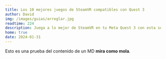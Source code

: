 ```yaml
---
title: Los 10 mejores juegos de SteamVR compatibles con Quest 3
author: David
img: /images/guias/arreglar.jpg
readtime: 224
description: Juega a lo mejor de SteamVR en tu Meta Quest 3 con esta selección de títulos épicos.
home: true
date: 2024-01-31
---
```

Esto es una prueba del contenido de un MD **mira como mola**.